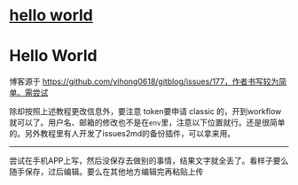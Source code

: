 # [hello world](https://github.com/justin-xjp/gitblog/issues/2)

# Hello World
博客源于 https://github.com/yihong0618/gitblog/issues/177，作者书写较为简单。需尝试

除却按照上述教程更改信息外，要注意 token要申请 classic 的，开到workflow就可以了。用户名、邮箱的修改也不是在`env`里，注意以下位置就行。还是很简单的。另外教程里有人开发了issues2md的备份插件，可以拿来用。

---

尝试在手机APP上写，然后没保存去做别的事情，结果文字就全丢了。看样子要么随手保存，过后编辑。要么在其他地方编辑完再粘贴上传